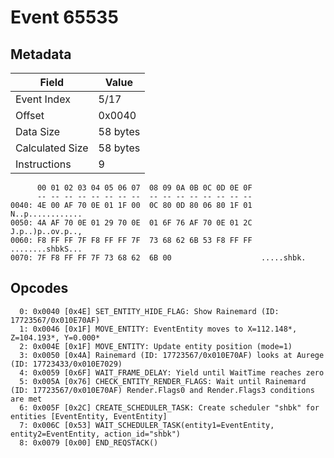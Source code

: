 # Event 65535

## Metadata

| Field           | Value    |
|-----------------|----------|
| Event Index     | 5/17     |
| Offset          | 0x0040   |
| Data Size       | 58 bytes |
| Calculated Size | 58 bytes |
| Instructions    | 9        |

```
      00 01 02 03 04 05 06 07  08 09 0A 0B 0C 0D 0E 0F
      -- -- -- -- -- -- -- --  -- -- -- -- -- -- -- --
0040: 4E 00 AF 70 0E 01 1F 00  0C 80 0D 80 06 80 1F 01  N..p............
0050: 4A AF 70 0E 01 29 70 0E  01 6F 76 AF 70 0E 01 2C  J.p..)p..ov.p..,
0060: F8 FF FF 7F F8 FF FF 7F  73 68 62 6B 53 F8 FF FF  ........shbkS...
0070: 7F F8 FF FF 7F 73 68 62  6B 00                    .....shbk.      
```

## Opcodes

```
  0: 0x0040 [0x4E] SET_ENTITY_HIDE_FLAG: Show Rainemard (ID: 17723567/0x010E70AF)
  1: 0x0046 [0x1F] MOVE_ENTITY: EventEntity moves to X=112.148*, Z=104.193*, Y=0.000*
  2: 0x004E [0x1F] MOVE_ENTITY: Update entity position (mode=1)
  3: 0x0050 [0x4A] Rainemard (ID: 17723567/0x010E70AF) looks at Aurege (ID: 17723433/0x010E7029)
  4: 0x0059 [0x6F] WAIT_FRAME_DELAY: Yield until WaitTime reaches zero
  5: 0x005A [0x76] CHECK_ENTITY_RENDER_FLAGS: Wait until Rainemard (ID: 17723567/0x010E70AF) Render.Flags0 and Render.Flags3 conditions are met
  6: 0x005F [0x2C] CREATE_SCHEDULER_TASK: Create scheduler "shbk" for entities [EventEntity, EventEntity]
  7: 0x006C [0x53] WAIT_SCHEDULER_TASK(entity1=EventEntity, entity2=EventEntity, action_id="shbk")
  8: 0x0079 [0x00] END_REQSTACK()
```
